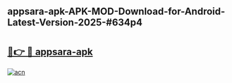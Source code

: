 ## appsara-apk-APK-MOD-Download-for-Android-Latest-Version-2025-#634p4

# <h2><a href="https://bedroomkl.my?title=appsara-apk&ref=20M">🔗👉 🔴 appsara-apk</a></h2>

[![acn](https://github.com/user-attachments/assets/0f9c940e-d8b0-45ae-aac7-cd30a18b3e1c)](https://bedroomkl.my?title=appsara-apk&ref=20M)

